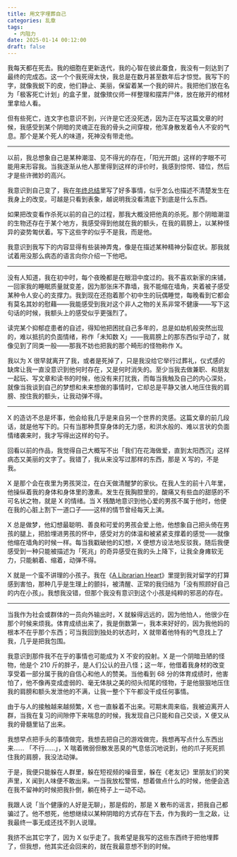 ```yaml
---
title: 用文字埋葬自己
categories: 乱章
tags:
  - 内阻力
date: 2025-01-14 00:12:00
draft: false
---
```


我每天都在死去。我的细胞在更新迭代，我的心智在彼此蚕食，我没有一刻达到了最终的完成态。这一个个我死得太快，我总是在数月甚至数年后才惊觉。我写下的字，就像我蜕下的皮，他们静止、美丽，保留着某一个我的碎片。我把他们放在名为「极客死亡计划」的盒子里，就像殡仪师一样整理和摆弄尸体，放在敞开的棺材里拿给人看。

<!--more-->

但有些死亡，连文字也意识不到，兴许是它还没死透，因为正在写这篇文章的时候，我感受到某个阴暗的灵魂正在我的骨头之间穿梭，他浑身散发着令人不安的气息。那个是某个死人的味道，死神没有带走他。

---

以前，我总想象自己是某种潮湿、见不得光的存在，「阳光开朗」这样的字眼不可能用来形容我。当我逐渐从他人那里得到这样的评价时，我感到惊愕、错位，然后才是些许微妙的高兴。

我意识到自己变了，我在[年终总结](/posts/写在2025的开头/)里写了好多事情，似乎怎么也描述不清楚发生在我身上的改变。可越是只看到表象，越说明我没看清底下到底是什么东西。

如果把改变看作杀死以前的自己的过程，那我大概没把他真的杀死。那个阴暗潮湿的生物还存在于某个地方，我感受得到他就在我的额头，在我的肩膀上，以某种怪异的姿势匍伏着。写下这些字的似乎不是我，而是他。

我意识到我写下的内容显得有些装神弄鬼，像是在描述某种精神分裂症状。那我就试着用没那么病态的语言向你介绍一下他吧。

---

没有人知道，我在初中时，每个夜晚都是在眼泪中度过的。我不喜欢新家的床铺，一回家我的睡眠质量就变差，因为那张床不靠墙，我不能缩在墙角，夹着被子感受某种令人安心的支撑力。我到现在还抱着那个初中生的玩偶睡觉，每晚看到它都会有莫名其妙的慰藉——我能感受到我对这个非人之物的关系非常不健康——写下这句话的时候，我额头上的感受似乎更强烈了。

读完某个抑郁症患者的自述，得知他把困扰自己多年的，总是如劫机般突然出现的，难以抵抗的负面情绪，称作「未知数 X」——我肩膀上的那东西似乎动了，就像见到了同类一般——那我不妨也把我的那个畸形的怪物称作 X。

我以为 X 很早就离开了我，或者是死掉了，只是我没给它举行过葬礼，仪式感的缺席让我一直没意识到他何时存在，又是何时消失的。至少当我去做兼职、和朋友一起玩、写文章和读书的时候，他没有来打扰我，而每当我触及自己的内心深处，就像当我谈到自己的梦想和未来想做的事情时，它却总是平静又骇人地压住我的肩膀、按住我的额头，让我动弹不得。

---

X 的造访不总是坏事，他会给我几乎是来自另一个世界的灵感。这篇文章的前几段话，就是他写下的。只有当那种贯穿身体的无力感，和洪水般的、难以言状的负面情绪袭来时，我才写得出这样的句子。

回看以前的作品，我觉得自己大概写不出「我们在花海做爱，直到太阳西沉」这样病态又美丽的文字了。我错了，我从来没写过那样的东西，那是 X 写的，不是我。

X 是那个会在夜里为男孩哭泣，在白天做清醒梦的家伙。在我人生的前十八年里，他操纵着我的身体和身体里的激素。发生在我胸腔里的，酸痛又有些血的甜感的不可名状之物，就是 X 的情绪。当 X 残酷地意识到他心爱的男孩不属于他时，他便在我的心脏上割下一道口子——这样的情节曾经每天上演。

X 总是做梦，他幻想最聪明、善良和可爱的男孩会爱上他，他想象自己把头倚在男孩的腿上，把脸埋进男孩的怀中，感受对方的体温和被紧紧支撑着的感觉——就像他缩在墙角的时候一样。每当我戳破他的幻想，X 便想方设法地反驳我，随后我便感受到一种只能被描述为「死兆」的奇异感受在我的头上降下，让我全身瘫软无力，只能躺着、缩着，动弹不得。

X 就是一个蛮不讲理的小孩子。我在《[A Librarian Heart](/posts/a-librarian-heart/)》里提到我对留学的打算感到害怕，那种几乎是生理上的颤抖，被清醒、正常的我归结为「没有照顾好自己的内在小孩」。我想我没错，但那个我没有意识到这个小孩是纯粹的邪恶的存在。

---

当我作为社会或群体的一员向外输出时，X 就躲得远远的，因为他怕人，他很少在那个时候来烦我。体育成绩出来了，我是倒数第一，我本来好好的，因为我他妈的根本不在乎那个东西；可当我回到独处的状态时，X 就带着他特有的气息找上了我，几乎是把我包围。

我意识到那件我不在乎的事情也可能成为 X 不安的投射。X 是一个阴暗丑陋的怪物，他是个 210 斤的胖子，是人们公认的丑八怪；这一年，他借着我身材的改变享受着一部分属于我的自信心和他人的赞美。当他看到 68 分的体育成绩时，他害怕了，他不像再变成虚弱的、毫无体肤之美的彻头彻尾的怪物，于是他狠狠地压住我的肩膀和额头发泄他的不满，让我一整个下午都没干成任何事情。

由于与人的接触越来越频繁，X 也一直躲着不出来。可期末周来临，我被迫离开人群，当我在复习的间隙停下来喘息的时候，我发现自己只能和自己交谈，X 便又从我的骨髓里钻了出来。

我想早点把手头的事情做完，我想去把自己的游戏做完，我想再写点什么东西出来…… 「不行……」，X 喘着微弱但散发恶臭的气息低沉地说到，他的爪子死死抓住我的肩膀，我没法动弹。

于是，我便只能躲在人群里，躲在短视频的噪音里，躲在《老友记》里朋友们的笑声里，X 闻到人味便不敢出来。一当我放松警惕，想着做点什么的时候，他便会选在我不留神的时候把我扑倒，躺在椅子上一动不动。

我跟人说「当个健康的人好是无聊」，那是假的，那是 X 散布的谣言，把我自己都骗过了。他不想死，他想继续以某种阴暗的方式存在下去，作为我的一生之敌，让我最终一事无成还找不到人说理。

我挤不出其它字了，因为 X 似乎走了。我希望是我写的这些东西终于把他埋葬了，但我想，他其实还会回来的，就在我最意想不到的时候。
